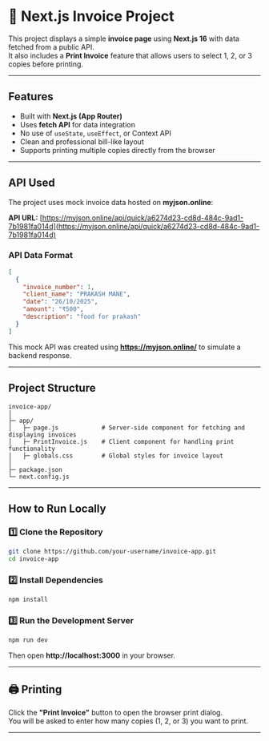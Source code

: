 # 🧾 Next.js Invoice Project

This project displays a simple **invoice page** using **Next.js 16** with data fetched from a public API.  
It also includes a **Print Invoice** feature that allows users to select 1, 2, or 3 copies before printing.  

---

##  Features

- Built with **Next.js (App Router)**  
- Uses **fetch API** for data integration  
- No use of `useState`, `useEffect`, or Context API  
- Clean and professional bill-like layout  
- Supports printing multiple copies directly from the browser  

---

##  API Used

The project uses mock invoice data hosted on **myjson.online**:

 **API URL:** [https://myjson.online/api/quick/a6274d23-cd8d-484c-9ad1-7b1981fa014d](https://myjson.online/api/quick/a6274d23-cd8d-484c-9ad1-7b1981fa014d)

### API Data Format
```json
[
  {
    "invoice_number": 1,
    "client_name": "PRAKASH MANE",
    "date": "26/10/2025",
    "amount": "₹500",
    "description": "food for prakash"
  }
]
```

This mock API was created using **https://myjson.online/** to simulate a backend response.

---

##  Project Structure

```
invoice-app/
│
├─ app/
│   ├─ page.js            # Server-side component for fetching and displaying invoices
│   ├─ PrintInvoice.js    # Client component for handling print functionality
│   ├─ globals.css        # Global styles for invoice layout 
│
├─ package.json
└─ next.config.js
```

---

## How to Run Locally

### 1️⃣ Clone the Repository
```bash
git clone https://github.com/your-username/invoice-app.git
cd invoice-app
```

### 2️⃣ Install Dependencies
```bash
npm install
```

### 3️⃣ Run the Development Server
```bash
npm run dev
```

Then open **http://localhost:3000** in your browser.

---

## 🖨️ Printing

Click the **"Print Invoice"** button to open the browser print dialog.  
You will be asked to enter how many copies (1, 2, or 3) you want to print.

---
